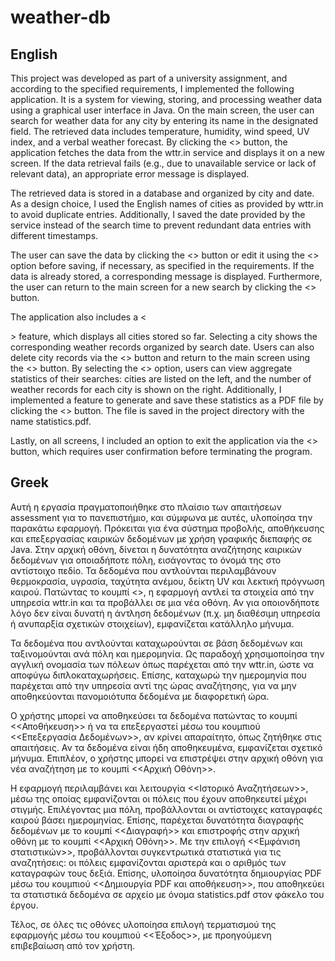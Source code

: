 # weather-db
English
--------------------------------------------------

This project was developed as part of a university assignment, and according to the specified requirements, I implemented the following application. It is a system for viewing, storing, and processing weather data using a graphical user interface in Java. On the main screen, the user can search for weather data for any city by entering its name in the designated field. The retrieved data includes temperature, humidity, wind speed, UV index, and a verbal weather forecast. By clicking the <<Submit>> button, the application fetches the data from the wttr.in service and displays it on a new screen. If the data retrieval fails (e.g., due to unavailable service or lack of relevant data), an appropriate error message is displayed.

The retrieved data is stored in a database and organized by city and date. As a design choice, I used the English names of cities as provided by wttr.in to avoid duplicate entries. Additionally, I saved the date provided by the service instead of the search time to prevent redundant data entries with different timestamps.

The user can save the data by clicking the <<Save>> button or edit it using the <<Edit Data>> option before saving, if necessary, as specified in the requirements. If the data is already stored, a corresponding message is displayed. Furthermore, the user can return to the main screen for a new search by clicking the <<Home>> button.

The application also includes a <<Search History>> feature, which displays all cities stored so far. Selecting a city shows the corresponding weather records organized by search date. Users can also delete city records via the <<Delete>> button and return to the main screen using the <<Home>> button. By selecting the <<Show Statistics>> option, users can view aggregate statistics of their searches: cities are listed on the left, and the number of weather records for each city is shown on the right. Additionally, I implemented a feature to generate and save these statistics as a PDF file by clicking the <<Generate PDF and Save>> button. The file is saved in the project directory with the name statistics.pdf.

Lastly, on all screens, I included an option to exit the application via the <<Exit>> button, which requires user confirmation before terminating the program.


Greek
--------------------------------------------------
Αυτή η εργασία πραγματοποιήθηκε στο πλαίσιο των απαιτήσεων assessment για το πανεπιστήμιο, και σύμφωνα με αυτές, υλοποίησα την παρακάτω εφαρμογή. Πρόκειται για ένα σύστημα προβολής, αποθήκευσης και επεξεργασίας καιρικών δεδομένων με χρήση γραφικής διεπαφής σε Java. Στην αρχική οθόνη, δίνεται η δυνατότητα αναζήτησης καιρικών δεδομένων για οποιαδήποτε πόλη, εισάγοντας το όνομά της στο αντίστοιχο πεδίο. Τα δεδομένα που αντλούνται περιλαμβάνουν θερμοκρασία, υγρασία, ταχύτητα ανέμου, δείκτη UV και λεκτική πρόγνωση καιρού. Πατώντας το κουμπί <<Submit>>, η εφαρμογή αντλεί τα στοιχεία από την υπηρεσία wttr.in και τα προβάλλει σε μια νέα οθόνη. Αν για οποιονδήποτε λόγο δεν είναι δυνατή η άντληση δεδομένων (π.χ. μη διαθέσιμη υπηρεσία ή ανυπαρξία σχετικών στοιχείων), εμφανίζεται κατάλληλο μήνυμα.

Τα δεδομένα που αντλούνται καταχωρούνται σε βάση δεδομένων και ταξινομούνται ανά πόλη και ημερομηνία. Ως παραδοχή χρησιμοποίησα την αγγλική ονομασία των πόλεων όπως παρέχεται από την wttr.in, ώστε να αποφύγω διπλοκαταχωρήσεις. Επίσης, καταχωρώ την ημερομηνία που παρέχεται από την υπηρεσία αντί της ώρας αναζήτησης, για να μην αποθηκεύονται πανομοιότυπα δεδομένα με διαφορετική ώρα.

Ο χρήστης μπορεί να αποθηκεύσει τα δεδομένα πατώντας το κουμπί <<Αποθήκευση>> ή να τα επεξεργαστεί μέσω του κουμπιού <<Επεξεργασία Δεδομένων>>, αν κρίνει απαραίτητο, όπως ζητήθηκε στις απαιτήσεις. Αν τα δεδομένα είναι ήδη αποθηκευμένα, εμφανίζεται σχετικό μήνυμα. Επιπλέον, ο χρήστης μπορεί να επιστρέψει στην αρχική οθόνη για νέα αναζήτηση με το κουμπί <<Αρχική Οθόνη>>.

Η εφαρμογή περιλαμβάνει και λειτουργία <<Ιστορικό Αναζητήσεων>>, μέσω της οποίας εμφανίζονται οι πόλεις που έχουν αποθηκευτεί μέχρι στιγμής. Επιλέγοντας μια πόλη, προβάλλονται οι αντίστοιχες καταγραφές καιρού βάσει ημερομηνίας. Επίσης, παρέχεται δυνατότητα διαγραφής δεδομένων με το κουμπί <<Διαγραφή>> και επιστροφής στην αρχική οθόνη με το κουμπί <<Αρχική Οθόνη>>. Με την επιλογή <<Εμφάνιση στατιστικών>>, προβάλλονται συγκεντρωτικά στατιστικά για τις αναζητήσεις: οι πόλεις εμφανίζονται αριστερά και ο αριθμός των καταγραφών τους δεξιά. Επίσης, υλοποίησα δυνατότητα δημιουργίας PDF μέσω του κουμπιού <<Δημιουργία PDF και αποθήκευση>>, που αποθηκεύει τα στατιστικά δεδομένα σε αρχείο με όνομα statistics.pdf στον φάκελο του έργου.

Τέλος, σε όλες τις οθόνες υλοποίησα επιλογή τερματισμού της εφαρμογής μέσω του κουμπιού <<Έξοδος>>, με προηγούμενη επιβεβαίωση από τον χρήστη.
